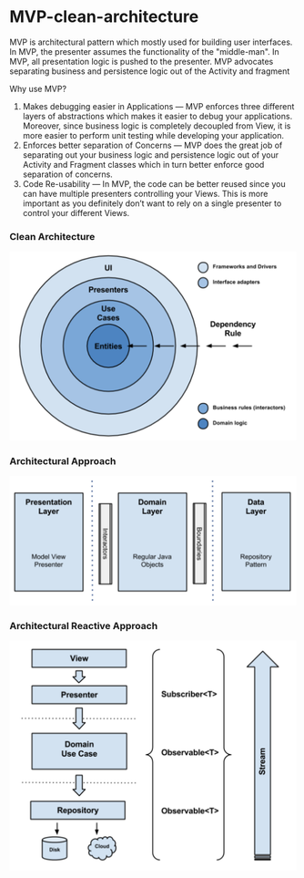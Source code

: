 # MVP-clean-architecture
MVP is architectural pattern which mostly used for building user interfaces. In MVP, the presenter assumes the functionality of the "middle-man". In MVP, all presentation logic is pushed to the presenter. MVP advocates separating business and persistence logic out of the Activity and fragment

Why use MVP?
1. Makes debugging easier in Applications — MVP enforces three different layers of abstractions which makes it easier to debug your applications. Moreover, since business logic is completely decoupled from View, it is more easier to perform unit testing while developing your application.
2. Enforces better separation of Concerns — MVP does the great job of separating out your business logic and persistence logic out of your Activity and Fragment classes which in turn better enforce good separation of concerns.
3. Code Re-usability — In MVP, the code can be better reused since you can have multiple presenters controlling your Views. This is more important as you definitely don’t want to rely on a single presenter to control your different Views.

### Clean Architecture
![alt text](https://github.com/abrakitlaw/MVP-clean-architecture/blob/master/Screenshot%202019-08-20%20at%2001.44.56.png)

### Architectural Approach
![alt text](https://github.com/abrakitlaw/MVP-clean-architecture/blob/master/Screenshot%202019-08-20%20at%2001.51.45.png)

### Architectural Reactive Approach
![alt text](https://github.com/abrakitlaw/MVP-clean-architecture/blob/master/Screenshot%202019-08-20%20at%2001.51.58.png)
